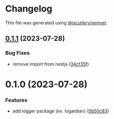 # Changelog

This file was generated using [@jscutlery/semver](https://github.com/jscutlery/semver).

## [0.1.1](https://github.com/temarusanov/nx/compare/logger-0.1.0...logger-0.1.1) (2023-07-28)


### Bug Fixes

* remove import from nestjs ([34cf35f](https://github.com/temarusanov/nx/commit/34cf35ff82e1b7c7e2382877120434371dcaa4ae))



# 0.1.0 (2023-07-28)


### Features

* add logger package (ex. logardian) ([0b50c83](https://github.com/temarusanov/nx/commit/0b50c83a4f211a88bf8232e4a01f2598b32d3593))
